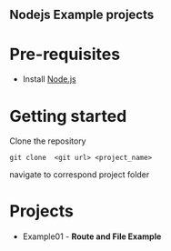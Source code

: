 ## Nodejs Example projects

# Pre-requisites
- Install [Node.js](https://nodejs.org/en/)

# Getting started
Clone the repository
```
git clone  <git url> <project_name>
```
navigate to correspond project folder

# Projects
* Example01 - **Route and File Example**


